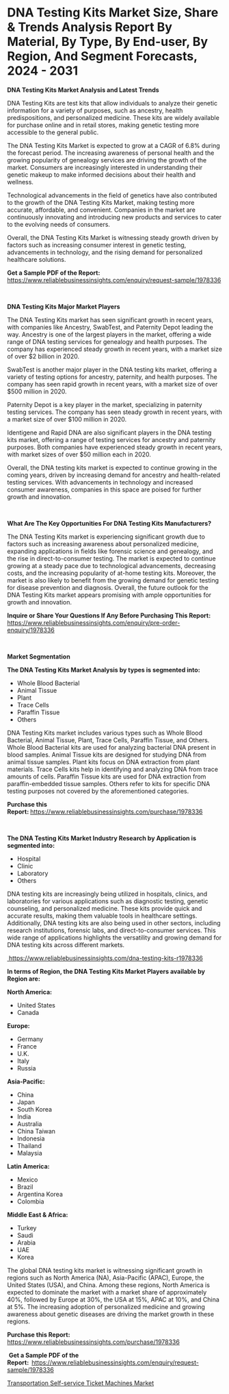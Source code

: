 <p><h1>DNA Testing Kits Market Size, Share & Trends Analysis Report By Material, By Type, By End-user, By Region, And Segment Forecasts, 2024 - 2031</h1></p><p><strong>DNA Testing Kits Market Analysis and Latest Trends</strong></p>
<p><p>DNA Testing Kits are test kits that allow individuals to analyze their genetic information for a variety of purposes, such as ancestry, health predispositions, and personalized medicine. These kits are widely available for purchase online and in retail stores, making genetic testing more accessible to the general public.</p><p>The DNA Testing Kits Market is expected to grow at a CAGR of 6.8% during the forecast period. The increasing awareness of personal health and the growing popularity of genealogy services are driving the growth of the market. Consumers are increasingly interested in understanding their genetic makeup to make informed decisions about their health and wellness.</p><p>Technological advancements in the field of genetics have also contributed to the growth of the DNA Testing Kits Market, making testing more accurate, affordable, and convenient. Companies in the market are continuously innovating and introducing new products and services to cater to the evolving needs of consumers.</p><p>Overall, the DNA Testing Kits Market is witnessing steady growth driven by factors such as increasing consumer interest in genetic testing, advancements in technology, and the rising demand for personalized healthcare solutions.</p></p>
<p><strong>Get a Sample PDF of the Report:&nbsp;</strong> <a href="https://www.reliablebusinessinsights.com/enquiry/request-sample/1978336">https://www.reliablebusinessinsights.com/enquiry/request-sample/1978336</a></p>
<p>&nbsp;</p>
<p><strong>DNA Testing Kits Major Market Players</strong></p>
<p><p>The DNA Testing Kits market has seen significant growth in recent years, with companies like Ancestry, SwabTest, and Paternity Depot leading the way. Ancestry is one of the largest players in the market, offering a wide range of DNA testing services for genealogy and health purposes. The company has experienced steady growth in recent years, with a market size of over $2 billion in 2020.</p><p>SwabTest is another major player in the DNA testing kits market, offering a variety of testing options for ancestry, paternity, and health purposes. The company has seen rapid growth in recent years, with a market size of over $500 million in 2020. </p><p>Paternity Depot is a key player in the market, specializing in paternity testing services. The company has seen steady growth in recent years, with a market size of over $100 million in 2020.</p><p>Identigene and Rapid DNA are also significant players in the DNA testing kits market, offering a range of testing services for ancestry and paternity purposes. Both companies have experienced steady growth in recent years, with market sizes of over $50 million each in 2020.</p><p>Overall, the DNA testing kits market is expected to continue growing in the coming years, driven by increasing demand for ancestry and health-related testing services. With advancements in technology and increased consumer awareness, companies in this space are poised for further growth and innovation.</p></p>
<p>&nbsp;</p>
<p><strong>What Are The Key Opportunities For DNA Testing Kits Manufacturers?</strong></p>
<p><p>The DNA Testing Kits market is experiencing significant growth due to factors such as increasing awareness about personalized medicine, expanding applications in fields like forensic science and genealogy, and the rise in direct-to-consumer testing. The market is expected to continue growing at a steady pace due to technological advancements, decreasing costs, and the increasing popularity of at-home testing kits. Moreover, the market is also likely to benefit from the growing demand for genetic testing for disease prevention and diagnosis. Overall, the future outlook for the DNA Testing Kits market appears promising with ample opportunities for growth and innovation.</p></p>
<p><strong>Inquire or Share Your Questions If Any Before Purchasing This Report:</strong> <a href="https://www.reliablebusinessinsights.com/enquiry/pre-order-enquiry/1978336">https://www.reliablebusinessinsights.com/enquiry/pre-order-enquiry/1978336</a></p>
<p>&nbsp;</p>
<p><strong>Market Segmentation</strong></p>
<p><strong>The DNA Testing Kits Market Analysis by types is segmented into:</strong></p>
<p><ul><li>Whole Blood Bacterial</li><li>Animal Tissue</li><li>Plant</li><li>Trace Cells</li><li>Paraffin Tissue</li><li>Others</li></ul></p>
<p><p>DNA Testing Kits market includes various types such as Whole Blood Bacterial, Animal Tissue, Plant, Trace Cells, Paraffin Tissue, and Others. Whole Blood Bacterial kits are used for analyzing bacterial DNA present in blood samples. Animal Tissue kits are designed for studying DNA from animal tissue samples. Plant kits focus on DNA extraction from plant materials. Trace Cells kits help in identifying and analyzing DNA from trace amounts of cells. Paraffin Tissue kits are used for DNA extraction from paraffin-embedded tissue samples. Others refer to kits for specific DNA testing purposes not covered by the aforementioned categories.</p></p>
<p><strong>Purchase this Report:&nbsp;</strong><a href="https://www.reliablebusinessinsights.com/purchase/1978336">https://www.reliablebusinessinsights.com/purchase/1978336</a></p>
<p>&nbsp;</p>
<p><strong>The DNA Testing Kits Market Industry Research by Application is segmented into:</strong></p>
<p><ul><li>Hospital</li><li>Clinic</li><li>Laboratory</li><li>Others</li></ul></p>
<p><p>DNA testing kits are increasingly being utilized in hospitals, clinics, and laboratories for various applications such as diagnostic testing, genetic counseling, and personalized medicine. These kits provide quick and accurate results, making them valuable tools in healthcare settings. Additionally, DNA testing kits are also being used in other sectors, including research institutions, forensic labs, and direct-to-consumer services. This wide range of applications highlights the versatility and growing demand for DNA testing kits across different markets.</p></p>
<p><a href="https://www.reliablebusinessinsights.com/dna-testing-kits-r1978336">&nbsp;https://www.reliablebusinessinsights.com/dna-testing-kits-r1978336</a></p>
<p><strong>In terms of Region, the DNA Testing Kits Market Players available by Region are:</strong></p>
<p>
    <p> <strong> North America: </strong>
        <ul>
            <li>United States</li>
            <li>Canada</li>
        </ul>
        </p> 
    <p> <strong> Europe: </strong>
        <ul>
            <li>Germany</li>
            <li>France</li>
            <li>U.K.</li>
            <li>Italy</li>
            <li>Russia</li>
        </ul>
        </p> 
    <p> <strong> Asia-Pacific: </strong>
        <ul>
            <li>China</li>
            <li>Japan</li>
            <li>South Korea</li>
            <li>India</li>
            <li>Australia</li>
            <li>China Taiwan</li>
            <li>Indonesia</li>
            <li>Thailand</li>
            <li>Malaysia</li>
        </ul>
        </p> 
    <p> <strong> Latin America: </strong>
        <ul>
            <li>Mexico</li>
            <li>Brazil</li>
            <li>Argentina Korea</li>
            <li>Colombia</li>
        </ul>
        </p> 
    <p> <strong> Middle East & Africa: </strong>
        <ul>
            <li>Turkey</li>
            <li>Saudi</li>
            <li>Arabia</li>
            <li>UAE</li>
            <li>Korea</li>
        </ul>
    </p>
    </p>
<p><p>The global DNA testing kits market is witnessing significant growth in regions such as North America (NA), Asia-Pacific (APAC), Europe, the United States (USA), and China. Among these regions, North America is expected to dominate the market with a market share of approximately 40%, followed by Europe at 30%, the USA at 15%, APAC at 10%, and China at 5%. The increasing adoption of personalized medicine and growing awareness about genetic diseases are driving the market growth in these regions.</p></p>
<p><strong>Purchase this Report: </strong><a href="https://www.reliablebusinessinsights.com/purchase/1978336">https://www.reliablebusinessinsights.com/purchase/1978336</a></p>
<p>&nbsp;<strong>Get a Sample PDF of the Report:&nbsp;&nbsp;</strong><a href="https://www.reliablebusinessinsights.com/enquiry/request-sample/1978336">https://www.reliablebusinessinsights.com/enquiry/request-sample/1978336</a></p>
<p><strong></strong></p>
<p><p><a href="https://github.com/jaidynmorantestelletmjzya/Market-Research-Report-List-3/blob/main/transportation-self-service-ticket-machines-market.md">Transportation Self-service Ticket Machines Market</a></p></p>